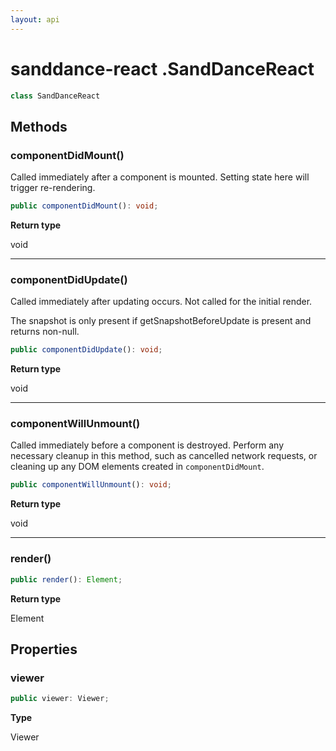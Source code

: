 ```yaml
---
layout: api
---
```


# sanddance-react .SandDanceReact

```typescript
class SandDanceReact
```
## Methods

### componentDidMount()

Called immediately after a component is mounted. Setting state here will trigger re-rendering.

```typescript
public componentDidMount(): void;
```

**Return type**

void

----------

### componentDidUpdate()

Called immediately after updating occurs. Not called for the initial render.

The snapshot is only present if getSnapshotBeforeUpdate is present and returns non-null.

```typescript
public componentDidUpdate(): void;
```

**Return type**

void

----------

### componentWillUnmount()

Called immediately before a component is destroyed. Perform any necessary cleanup in this method, such as
cancelled network requests, or cleaning up any DOM elements created in `componentDidMount`.

```typescript
public componentWillUnmount(): void;
```

**Return type**

void

----------

### render()

```typescript
public render(): Element;
```

**Return type**

Element

## Properties

### viewer

```typescript
public viewer: Viewer;
```

**Type**

Viewer

[ClassDeclaration-0]: sanddancereact.html#sanddancereact
[MethodDeclaration-0]: sanddancereact.html#componentdidmount
[MethodDeclaration-1]: sanddancereact.html#componentdidupdate
[MethodDeclaration-2]: sanddancereact.html#componentwillunmount
[MethodDeclaration-3]: sanddancereact.html#render
[PropertyDeclaration-0]: sanddancereact.html#viewer